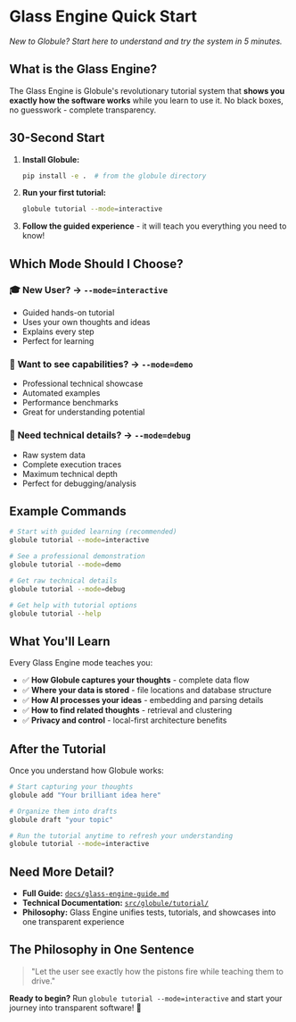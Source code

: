 # Glass Engine Quick Start

*New to Globule? Start here to understand and try the system in 5 minutes.*

## What is the Glass Engine?

The Glass Engine is Globule's revolutionary tutorial system that **shows you exactly how the software works** while you learn to use it. No black boxes, no guesswork - complete transparency.

## 30-Second Start

1. **Install Globule:**
   ```bash
   pip install -e .  # from the globule directory
   ```

2. **Run your first tutorial:**
   ```bash
   globule tutorial --mode=interactive
   ```

3. **Follow the guided experience** - it will teach you everything you need to know!

## Which Mode Should I Choose?

### 🎓 **New User?** → `--mode=interactive`
- Guided hands-on tutorial
- Uses your own thoughts and ideas
- Explains every step
- Perfect for learning

### 🎪 **Want to see capabilities?** → `--mode=demo` 
- Professional technical showcase
- Automated examples
- Performance benchmarks
- Great for understanding potential

### 🔧 **Need technical details?** → `--mode=debug`
- Raw system data
- Complete execution traces  
- Maximum technical depth
- Perfect for debugging/analysis

## Example Commands

```bash
# Start with guided learning (recommended)
globule tutorial --mode=interactive

# See a professional demonstration
globule tutorial --mode=demo

# Get raw technical details
globule tutorial --mode=debug

# Get help with tutorial options
globule tutorial --help
```

## What You'll Learn

Every Glass Engine mode teaches you:

- ✅ **How Globule captures your thoughts** - complete data flow
- ✅ **Where your data is stored** - file locations and database structure  
- ✅ **How AI processes your ideas** - embedding and parsing details
- ✅ **How to find related thoughts** - retrieval and clustering
- ✅ **Privacy and control** - local-first architecture benefits

## After the Tutorial

Once you understand how Globule works:

```bash
# Start capturing your thoughts
globule add "Your brilliant idea here"

# Organize them into drafts  
globule draft "your topic"

# Run the tutorial anytime to refresh your understanding
globule tutorial --mode=interactive
```

## Need More Detail?

- **Full Guide:** [`docs/glass-engine-guide.md`](./glass-engine-guide.md)
- **Technical Documentation:** [`src/globule/tutorial/`](../src/globule/tutorial/)
- **Philosophy:** Glass Engine unifies tests, tutorials, and showcases into one transparent experience

## The Philosophy in One Sentence

> "Let the user see exactly how the pistons fire while teaching them to drive."

**Ready to begin?** Run `globule tutorial --mode=interactive` and start your journey into transparent software! 🚀